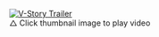 [![V-Story Trailer](https://img.youtube.com/vi/aT042CM-66I/0.jpg)](https://www.youtube.com/watch?v=aT042CM-66I&feature=youtu.be)  
△ Click thumbnail image to play video
